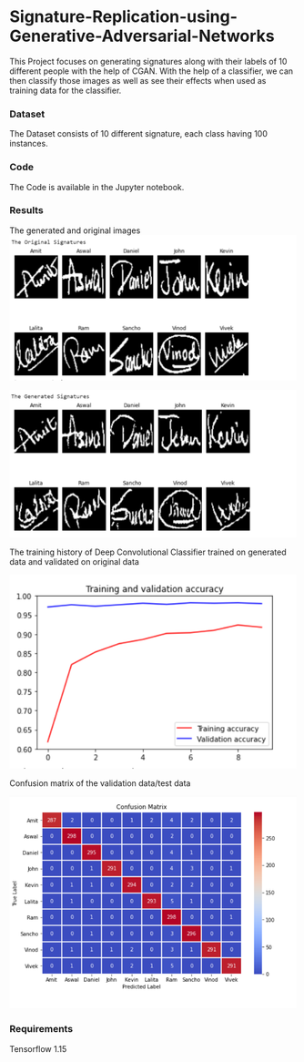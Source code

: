 # Signature-Replication-using-Generative-Adversarial-Networks

This Project focuses on generating signatures along with their labels of 10 different people with the help of CGAN. With the help of a classifier, we can then classify those images as well as see their effects when used as training data for the classifier.

### Dataset
The Dataset consists of 10 different signature, each class having 100 instances.

### Code
The Code is available in the Jupyter notebook.

### Results
The generated and original images
![](Images/Original_Images.PNG)

![](Images/Generated_Images.PNG)

The training history of Deep Convolutional Classifier trained on generated data and validated on original data

![](Images/Training_History.PNG)

Confusion matrix of the validation data/test data

<img src="https://raw.githubusercontent.com/Vivek-23-Titan/Signature-Replication-using-Generative-Adversarial-Networks/master/Images/GAN_Confusion_Matrix.PNG" width=600>

### Requirements
Tensorflow 1.15
